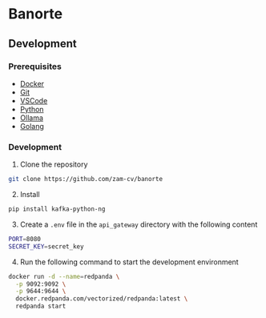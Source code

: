 # Banorte

## Development

### Prerequisites

- [Docker](https://docs.docker.com/engine/install/)
- [Git](https://git-scm.com/downloads)
- [VSCode](https://code.visualstudio.com/download)
- [Python](https://www.python.org/downloads/)
- [Ollama](https://ollama.com/)
- [Golang](https://golang.org/doc/install)

### Development

1. Clone the repository

```bash
git clone https://github.com/zam-cv/banorte
```

2. Install

```bash
pip install kafka-python-ng
```

3. Create a `.env` file in the `api_gateway` directory with the following content

```bash
PORT=8080
SECRET_KEY=secret_key
```

4. Run the following command to start the development environment

```bash
docker run -d --name=redpanda \
  -p 9092:9092 \
  -p 9644:9644 \
  docker.redpanda.com/vectorized/redpanda:latest \
  redpanda start
```
